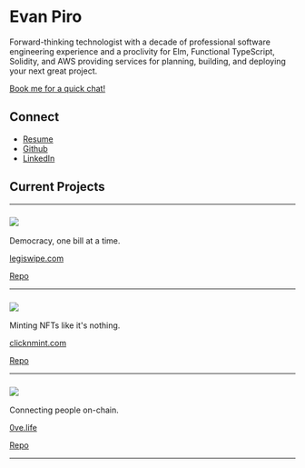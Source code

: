 # Evan Piro

Forward-thinking technologist with a decade of professional software engineering experience and a proclivity for Elm, Functional TypeScript, Solidity, and AWS providing services for planning, building, and deploying your next great project.

[Book me for a quick chat!](https://calendly.com/evanpiro)

## Connect
- [Resume](https://bafkreicnvxeblidmud4r3mgi6ittmywo576dauzq3ohcmurjpmi6ams7ju.ipfs.nftstorage.link/)
- [Github](https://github.com/EvanPiro)
- [LinkedIn](https://www.linkedin.com/in/evan-piro-7688a8192/)

## Current Projects

---

### [![](/legiswipe-logo.svg)](https://legiswipe.com/)

Democracy, one bill at a time.

[legiswipe.com](https://legiswipe.com/)

[Repo](https://github.com/EvanPiro/legiswipe-web)



---

### [![](/clicknmint-logo.svg)](https://clicknmint.com/)

Minting NFTs like it's nothing.

[clicknmint.com](https://clicknmint.com/)

[Repo](https://github.com/EvanPiro/clicknmint.com)

---

### [![](/0ve-logo.svg)](https://0ve.life/)

Connecting people on-chain.

[0ve.life](https://0ve.life/)

[Repo](https://github.com/Evan-Piro-LLC/0ve)

---






